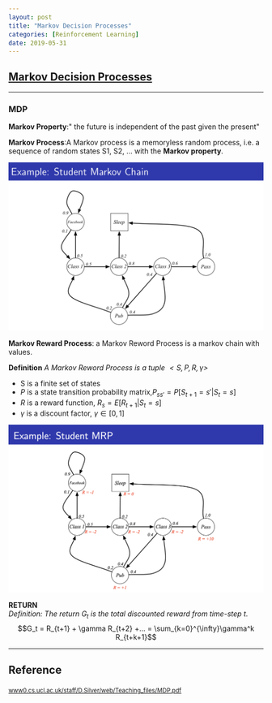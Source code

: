 ```yaml
---
layout: post
title: "Markov Decision Processes"
categories: [Reinforcement Learning]
date: 2019-05-31
---
```


## [Markov Decision Processes](/assets/MDP.pdf)
---

### MDP
**Markov Property**:" the future is independent of the past given the present"

**Markov Process**:A Markov process is a memoryless random process, i.e. a sequence of random states S1, S2, ... with the **Markov property**.

![Example: Student Markov Chain](/assets/eg_mdp.jpg)

**Markov Reward Process**: a Markov Reword Process is a markov chain with values.

**Definition**
*A Markov Reword Process is a tuple $<S, P, R, \gamma>$*  
- S is a finite set of states
- $P$ is a state transition probability matrix,$P_{ss'} = P[S_{t+1} = s' | S_{t} = s]$
- $R$ is a reward function, $R_{s} = E[R_{t+1}|S_t = s]$
- $\gamma$ is a discount factor, $\gamma \in[0, 1]$

![Example: Student MRP](/assets/eg.MRP.jpg)

**RETURN**  
*Definition: The return $G_t$ is the total discounted reward from time-step t.*
$$G_t = R_{t+1} + \gamma R_{t+2} +... = \sum_{k=0}^{\infty}\gamma^k R_{t+k+1}$$









---

<h2>Reference</h2>

<small>[www0.cs.ucl.ac.uk/staff/D.Silver/web/Teaching_files/MDP.pdf](http://www0.cs.ucl.ac.uk/staff/D.Silver/web/Teaching_files/MDP.pdf)</small>
